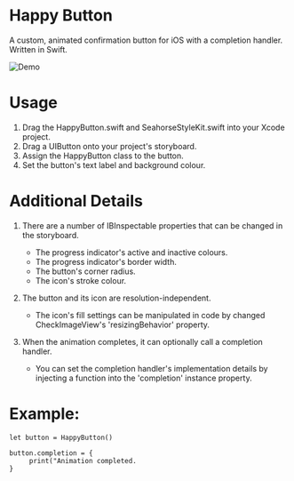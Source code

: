 # Happy Button
A custom, animated confirmation button for iOS with a completion handler. Written in Swift.

![Demo](https://user-images.githubusercontent.com/38790651/40369485-afd92994-5da3-11e8-88bb-c8cd890d286b.gif)

# Usage
1. Drag the HappyButton.swift and SeahorseStyleKit.swift into your Xcode project.
2. Drag a UIButton onto your project's storyboard.
3. Assign the HappyButton class to the button.
4. Set the button's text label and background colour.

# Additional Details
1. There are a number of IBInspectable properties that can be changed in the storyboard.
     - The progress indicator's active and inactive colours.
     - The progress indicator's border width.
     - The button's corner radius.
     - The icon's stroke colour.

2. The button and its icon are resolution-independent.
     - The icon's fill settings can be manipulated in code by changed CheckImageView's 'resizingBehavior' property.

3. When the animation completes, it can optionally call a completion handler.
     - You can set the completion handler's implementation details by injecting a function into the 'completion' instance property.

# Example:
```
let button = HappyButton()

button.completion = {
     print("Animation completed.
}
```
